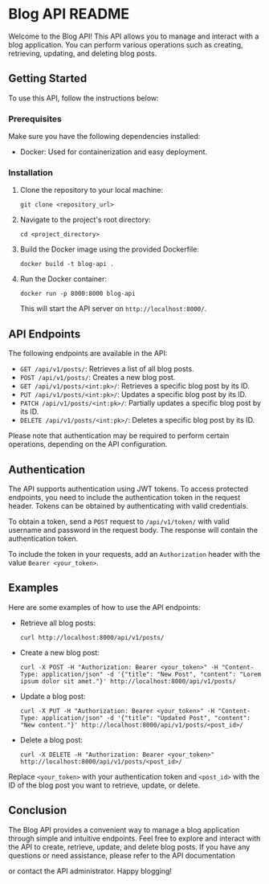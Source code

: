 # Blog API README

Welcome to the Blog API! This API allows you to manage and interact with a blog application. You can perform various operations such as creating, retrieving, updating, and deleting blog posts.

## Getting Started

To use this API, follow the instructions below:

### Prerequisites

Make sure you have the following dependencies installed:

- Docker: Used for containerization and easy deployment.

### Installation

1. Clone the repository to your local machine:

   ```shell
   git clone <repository_url>
   ```

2. Navigate to the project's root directory:

   ```shell
   cd <project_directory>
   ```

3. Build the Docker image using the provided Dockerfile:

   ```shell
   docker build -t blog-api .
   ```

4. Run the Docker container:

   ```shell
   docker run -p 8000:8000 blog-api
   ```

   This will start the API server on `http://localhost:8000/`.

## API Endpoints

The following endpoints are available in the API:

- `GET /api/v1/posts/`: Retrieves a list of all blog posts.
- `POST /api/v1/posts/`: Creates a new blog post.
- `GET /api/v1/posts/<int:pk>/`: Retrieves a specific blog post by its ID.
- `PUT /api/v1/posts/<int:pk>/`: Updates a specific blog post by its ID.
- `PATCH /api/v1/posts/<int:pk>/`: Partially updates a specific blog post by its ID.
- `DELETE /api/v1/posts/<int:pk>/`: Deletes a specific blog post by its ID.

Please note that authentication may be required to perform certain operations, depending on the API configuration.

## Authentication

The API supports authentication using JWT tokens. To access protected endpoints, you need to include the authentication token in the request header. Tokens can be obtained by authenticating with valid credentials.

To obtain a token, send a `POST` request to `/api/v1/token/` with valid username and password in the request body. The response will contain the authentication token.

To include the token in your requests, add an `Authorization` header with the value `Bearer <your_token>`.

## Examples

Here are some examples of how to use the API endpoints:

- Retrieve all blog posts:

  ```shell
  curl http://localhost:8000/api/v1/posts/
  ```

- Create a new blog post:

  ```shell
  curl -X POST -H "Authorization: Bearer <your_token>" -H "Content-Type: application/json" -d '{"title": "New Post", "content": "Lorem ipsum dolor sit amet."}' http://localhost:8000/api/v1/posts/
  ```

- Update a blog post:

  ```shell
  curl -X PUT -H "Authorization: Bearer <your_token>" -H "Content-Type: application/json" -d '{"title": "Updated Post", "content": "New content."}' http://localhost:8000/api/v1/posts/<post_id>/
  ```

- Delete a blog post:

  ```shell
  curl -X DELETE -H "Authorization: Bearer <your_token>" http://localhost:8000/api/v1/posts/<post_id>/
  ```

Replace `<your_token>` with your authentication token and `<post_id>` with the ID of the blog post you want to retrieve, update, or delete.

## Conclusion

The Blog API provides a convenient way to manage a blog application through simple and intuitive endpoints. Feel free to explore and interact with the API to create, retrieve, update, and delete blog posts. If you have any questions or need assistance, please refer to the API documentation

 or contact the API administrator. Happy blogging!
